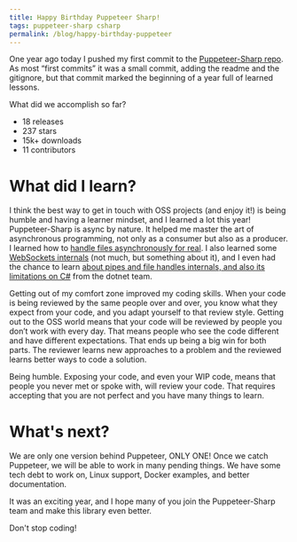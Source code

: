 ```yaml
---
title: Happy Birthday Puppeteer Sharp!
tags: puppeteer-sharp csharp
permalink: /blog/happy-birthday-puppeteer
---
```


One year ago today I pushed my first commit to the [Puppeteer-Sharp repo](https://github.com/kblok/puppeteer-sharp). As most “first commits” it was a small commit, adding the readme and the gitignore, but that commit marked the beginning of a year full of learned lessons.

What did we accomplish so far?
 * 18 releases  
 * 237 stars  
 * 15k+ downloads
 * 11 contributors

# What did I learn?
I think the best way to get in touch with OSS projects (and enjoy it!) is being humble and having a learner mindset, and I learned a lot this year!  
Puppeteer-Sharp is async by nature. It helped me master the art of asynchronous programming, not only as a consumer but also as a producer.  
I learned how to [handle files asynchronously for real](https://github.com/kblok/puppeteer-sharp/pull/526). I also learned some [WebSockets internals](https://github.com/dotnet/corefx/issues/31076) (not much, but something about it), and I even had the chance to learn [about pipes and file handles internals, and also its limitations on C#](https://github.com/dotnet/corefx/issues/30575) from the dotnet team.

Getting out of my comfort zone improved my coding skills. When your code is being reviewed by the same people over and over, you know what they expect from your code, and you adapt yourself to that review style. Getting out to the OSS world means that your code will be reviewed by people you don’t work with every day. That means people who see the code different and have different expectations. That ends up being a big win for both parts. The reviewer learns new approaches to a problem and the reviewed learns better ways to code a solution.

Being humble. Exposing your code, and even your WIP code, means that people you never met or spoke with, will review your code. That requires accepting that you are not perfect and you have many things to learn.

# What's next?

We are only one version behind Puppeteer, ONLY ONE!
Once we catch Puppeteer, we will be able to work in many pending things. We have some tech debt to work on, Linux support, Docker examples, and better documentation.

It was an exciting year, and I hope many of you join the Puppeteer-Sharp team and make this library even better.

Don't stop coding!

